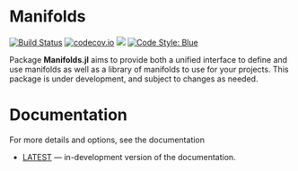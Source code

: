 # Manifolds

[![Build Status](https://travis-ci.org/JuliaNLSolvers/Manifolds.jl.svg?branch=master)](https://travis-ci.org/JuliaNLSolvers/Manifolds.jl/) [![codecov.io](http://codecov.io/github/JuliaNLSolvers/Manifolds.jl/coverage.svg?branch=master)](https://codecov.io/gh/JuliaNLSolvers/Manifolds.jl/)
[![](https://img.shields.io/badge/docs-dev-blue.svg)](https://julianlsolvers.github.io/Manifolds.jl/latest/)
[![Code Style: Blue](https://img.shields.io/badge/code%20style-blue-4495d1.svg)](https://github.com/invenia/BlueStyle)

Package __Manifolds.jl__ aims to provide both a unified interface to define and
use manifolds as well as a library of manifolds to use for your projects.
This package is under development, and subject to changes as needed.


# Documentation
For more details and options, see the documentation
- [LATEST][docs-latest-url] — in-development version of the documentation.



[docs-latest-img]: https://img.shields.io/badge/docs-latest-blue.svg
[docs-latest-url]: https://julianlsolvers.github.io/Manifolds.jl/latest
